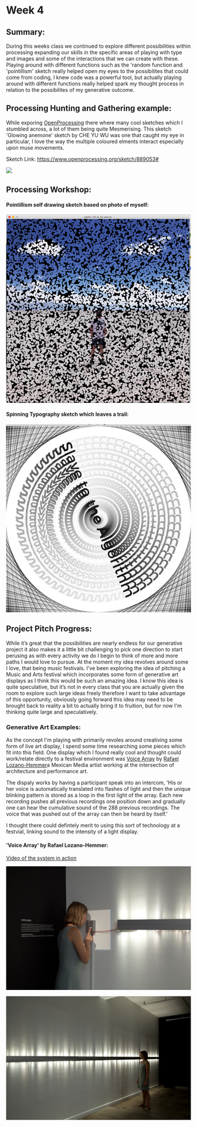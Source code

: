 # Week 4 

## Summary:
During this weeks class we continued to explore different possibilities within processing expanding our skills in the specific areas of playing with type and images and some of the interactions that we can create with these. Playing around with different functions such as the 'random function and 'pointillism' sketch really helped open my eyes to the possibilites that could come from coding, I knew code was a powerful tool, but actually playing around with different functions really helped spark my thought process in relation to the possibilites of my generative outcome. 

## Processing Hunting and Gathering example:
While exporing [OpenProcessing](https://www.openprocessing.org/ "OpenProcessing") there where many cool sketches which I stumbled across, a lot of them being quite Mesmerising. This sketch 'Glowing anemone' sketch by CHE YU WU was one that caught my eye in particular, I love the way the multiple coloured elments interact especially upon muse movements. 


Sketch Link: https://www.openprocessing.org/sketch/889053#

![](Glowing.gif)


## Processing Workshop:

#### Pointillism self drawing sketch based on photo of myself:
![](Week4_2.png)

#### Spinning Typography sketch which leaves a trail:
![](Week4_1.png)


## Project Pitch Progress:

While it’s great that the possibilities are nearly endless for our generative project it also makes it a little bit challenging to pick one direction to start perusing as with every activity we do I begin to think of more and more paths I would love to pursue. At the moment my idea revolves around some I love, that being music festivals. I've been exploring the idea of pitching a Music and Arts festival which incorporates some form of generative art displays as I think this would be such an amazing idea. I know this idea is quite speculative, but it’s not in every class that you are actually given the room to explore such large ideas freely therefore I want to take advantage of this opportunity, obviously going forward this idea may need to be brought back to reality a bit to actually bring it to fruition, but for now I'm thinking quite large and speculatively.

### Generative Art Examples:
As the concept I'm playing with primarily revoles around creativing some form of live art display, I spend some time researching some pieces which fit into this field. One display which I found really cool and thought could work/relate directly to a festival environment was [Voice Array](https://www.lozano-hemmer.com/voice_array.php "Voice Array") by [Rafael Lozano-Hemmer](https://www.lozano-hemmer.com/bio.php "Rafael Lozano-Hemmer")a Mexican Media artist working at the intersection of architecture and performance art.

The dispaly works by having a participant speak into an intercom, 'His or her voice is automatically translated into flashes of light and then the unique blinking pattern is stored as a loop in the first light of the array. Each new recording pushes all previous recordings one position down and gradually one can hear the cumulative sound of the 288 previous recordings. The voice that was pushed out of the array can then be heard by itself.'

I thought there could defintely merit to using this sort of technology at a festvial, linking sound to the intensity of a light display. 

#### 'Voice Array' by Rafael Lozano-Hemmer:
[Video of the system in action](https://www.trendhunter.com/trends/voice-array-by-rafael-lozanohemmer "Video of the system in action")

![](VoiceArray_1.jpg)

![](VoiceArray_2.jpg)


